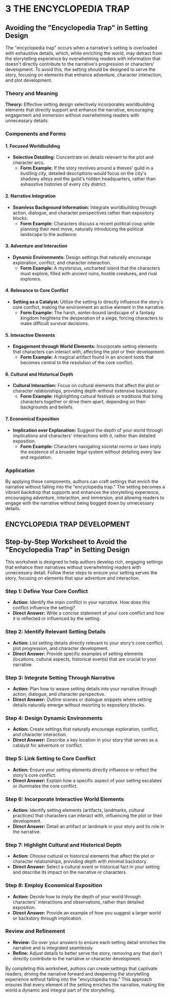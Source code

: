 # 3 THE ENCYCLOPEDIA TRAP
## Avoiding the "Encyclopedia Trap" in Setting Design

The "encyclopedia trap" occurs when a narrative's setting is overloaded with exhaustive details, which, while enriching the world, may detract from the storytelling experience by overwhelming readers with information that doesn't directly contribute to the narrative's progression or characters' development. To avoid this, the setting should be designed to serve the story, focusing on elements that enhance adventure, character interaction, and plot development.

### Theory and Meaning

**Theory:** Effective setting design selectively incorporates worldbuilding elements that directly support and enhance the narrative, encouraging engagement and immersion without overwhelming readers with unnecessary details.

### Components and Forms

#### 1. **Focused Worldbuilding**

- **Selective Detailing:** Concentrate on details relevant to the plot and character arcs.
  - **Form Example:** If the story revolves around a thieves' guild in a bustling city, detailed descriptions would focus on the city's shadowy alleys and the guild's hidden headquarters, rather than exhaustive histories of every city district.

#### 2. **Narrative Integration**

- **Seamless Background Information:** Integrate worldbuilding through action, dialogue, and character perspectives rather than expository blocks.
  - **Form Example:** Characters discuss a recent political coup while planning their next move, naturally introducing the political landscape to the audience.

#### 3. **Adventure and Interaction**

- **Dynamic Environments:** Design settings that naturally encourage exploration, conflict, and character interaction.
  - **Form Example:** A mysterious, uncharted island that the characters must explore, filled with ancient ruins, hostile creatures, and rival explorers.

#### 4. **Relevance to Core Conflict**

- **Setting as a Catalyst:** Utilize the setting to directly influence the story's core conflict, making the environment an active element in the narrative.
  - **Form Example:** The harsh, winter-bound landscape of a fantasy kingdom heightens the desperation of a siege, forcing characters to make difficult survival decisions.

#### 5. **Interactive Elements**

- **Engagement through World Elements:** Incorporate setting elements that characters can interact with, affecting the plot or their development.
  - **Form Example:** A magical artifact found in an ancient tomb that becomes central to the resolution of the core conflict.

#### 6. **Cultural and Historical Depth**

- **Cultural Interaction:** Focus on cultural elements that affect the plot or character relationships, providing depth without extensive backstory.
  - **Form Example:** Highlighting cultural festivals or traditions that bring characters together or drive them apart, depending on their backgrounds and beliefs.

#### 7. **Economical Exposition**

- **Implication over Explanation:** Suggest the depth of your world through implications and characters' interactions with it, rather than detailed exposition.
  - **Form Example:** Characters navigating societal norms or laws imply the existence of a broader legal system without detailing every law and regulation.

### Application

By applying these components, authors can craft settings that enrich the narrative without falling into the "encyclopedia trap." The setting becomes a vibrant backdrop that supports and enhances the storytelling experience, encouraging adventure, interaction, and immersion, and allowing readers to engage with the narrative without being bogged down by unnecessary details.


## ENCYCLOPEDIA TRAP DEVELOPMENT

## Step-by-Step Worksheet to Avoid the "Encyclopedia Trap" in Setting Design

This worksheet is designed to help authors develop rich, engaging settings that enhance their narratives without overwhelming readers with unnecessary detail. Follow these steps to ensure your setting serves the story, focusing on elements that spur adventure and interaction.

### Step 1: Define Your Core Conflict

- **Action:** Identify the main conflict in your narrative. How does this conflict influence the setting?
- **Direct Answer:** Write a concise statement of your core conflict and how it is reflected or influenced by the setting.

### Step 2: Identify Relevant Setting Details

- **Action:** List setting details directly relevant to your story's core conflict, plot progression, and character development.
- **Direct Answer:** Provide specific examples of setting elements (locations, cultural aspects, historical events) that are crucial to your narrative.

### Step 3: Integrate Setting Through Narrative

- **Action:** Plan how to weave setting details into your narrative through action, dialogue, and character perspective.
- **Direct Answer:** Outline scenes or dialogue snippets where setting details naturally emerge without resorting to expository blocks.

### Step 4: Design Dynamic Environments

- **Action:** Create settings that naturally encourage exploration, conflict, and character interaction.
- **Direct Answer:** Describe a key location in your story that serves as a catalyst for adventure or conflict.

### Step 5: Link Setting to Core Conflict

- **Action:** Ensure your setting elements directly influence or reflect the story's core conflict.
- **Direct Answer:** Explain how a specific aspect of your setting escalates or illuminates the core conflict.

### Step 6: Incorporate Interactive World Elements

- **Action:** Identify setting elements (artifacts, landmarks, cultural practices) that characters can interact with, influencing the plot or their development.
- **Direct Answer:** Detail an artifact or landmark in your story and its role in the narrative.

### Step 7: Highlight Cultural and Historical Depth

- **Action:** Choose cultural or historical elements that affect the plot or character relationships, providing depth with minimal backstory.
- **Direct Answer:** Select a cultural event or historical fact in your setting and describe its impact on the narrative or characters.

### Step 8: Employ Economical Exposition

- **Action:** Decide how to imply the depth of your world through characters' interactions and observations, rather than detailed exposition.
- **Direct Answer:** Provide an example of how you suggest a larger world or backstory through implication.

### Review and Refinement

- **Review:** Go over your answers to ensure each setting detail enriches the narrative and is integrated seamlessly.
- **Refine:** Adjust details to better serve the story, removing any that don't directly contribute to the narrative or character development.

By completing this worksheet, authors can create settings that captivate readers, driving the narrative forward and deepening the storytelling experience without falling into the "encyclopedia trap." This approach ensures that every element of the setting enriches the narrative, making the world a dynamic and integral part of the storytelling.